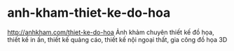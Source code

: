 # anh-kham-thiet-ke-do-hoa
http://anhkham.com/thiet-ke-do-hoa Ảnh khảm chuyên thiết kế đồ họa, thiết kế in ấn, thiết kế quảng cáo, thiết kế nội ngoại thất, gia công đồ họa 3D
